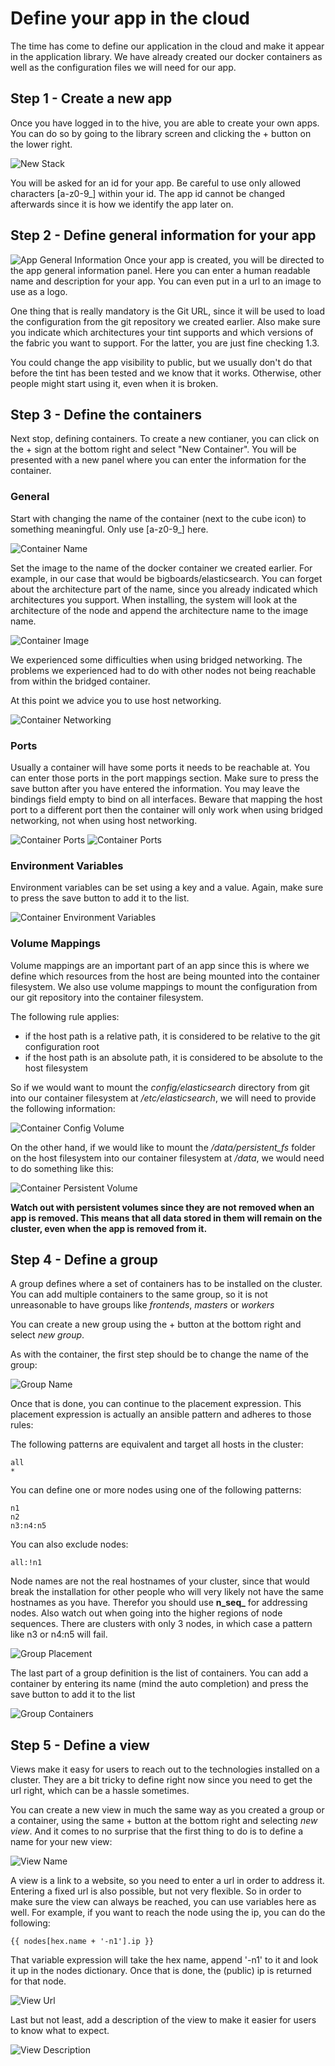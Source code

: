 # Define your app in the cloud
The time has come to define our application in the cloud and make it appear in the application library. We have already created our docker containers as well as the configuration files we will need for our app.

## Step 1 - Create a new app
Once you have logged in to the hive, you are able to create your own apps. You can do so by going to the library screen and clicking the + button on the lower right.

![New Stack](../../images/new-stack-tint.png)

You will be asked for an id for your app. Be careful to use only allowed characters [a-z0-9_] within your id. The app id cannot be changed afterwards since it is how we identify the app later on.

## Step 2 - Define general information for your app 
![App General Information](../../images/create-app-general.png)
Once your app is created, you will be directed to the app general information panel. Here you can enter a human readable name and description for your app. You can even put in a url to an image to use as a logo.

One thing that is really mandatory is the Git URL, since it will be used to load the configuration from the git repository we created earlier. Also make sure you indicate which architectures your tint supports and which versions of the fabric you want to support. For the latter, you are just fine checking 1.3.

You could change the app visibility to public, but we usually don't do that before the tint has been tested and we know that it works. Otherwise, other people might start using it, even when it is broken.

## Step 3 - Define the containers
Next stop, defining containers. To create a new contianer, you can click on the + sign at the bottom right and select "New Container". You will be presented with a new panel where you can enter the information for the container. 

### General
Start with changing the name of the container (next to the cube icon) to something meaningful. Only use [a-z0-9_] here.

![Container Name](../../images/container-name.png)

Set the image to the name of the docker container we created earlier. For example, in our case that would be bigboards/elasticsearch. You can forget about the architecture part of the name, since you already indicated which architectures you support. When installing, the system will look at the architecture of the node and append the architecture name to the image name.

![Container Image](../../images/container-image.png)

We experienced some difficulties when using bridged networking. The problems we experienced had to do with other nodes not being reachable from within the bridged container.

At this point we advice you to use host networking.

![Container Networking](../../images/container-networking.png)

### Ports

Usually a container will have some ports it needs to be reachable at. You can enter those ports in the port mappings section. Make sure to press the save button after you have entered the information. You may leave the bindings field empty to bind on all interfaces. Beware that mapping the host port to a different port then the container will only work when using bridged networking, not when using host networking.

![Container Ports](../../images/container-ports-1.png)
![Container Ports](../../images/container-ports-2.png) 

### Environment Variables

Environment variables can be set using a key and a value. Again, make sure to press the save button to add it to the list.

![Container Environment Variables](../../images/container-environment.png)

### Volume Mappings

Volume mappings are an important part of an app since this is where we define which resources from the host are being mounted into the container filesystem. We also use volume mappings to mount the configuration from our git repository into the container filesystem.

The following rule applies:
 - if the host path is a relative path, it is considered to be relative to the git configuration root
 - if the host path is an absolute path, it is considered to be absolute to the host filesystem

So if we would want to mount the _config/elasticsearch_ directory from git into our container filesystem at _/etc/elasticsearch_, we will need to provide the following information:

![Container Config Volume](../../images/container-volume-config.png)

On the other hand, if we would like to mount the _/data/persistent_fs_ folder on the host filesystem into our container filesystem at _/data_, we would need to do something like this:

![Container Persistent Volume](../../images/container-volume-persistent.png)

**Watch out with persistent volumes since they are not removed when an app is removed. This means that all data stored in them will remain on the cluster, even when the app is removed from it.**

## Step 4 - Define a group
A group defines where a set of containers has to be installed on the cluster. You can add multiple containers to the same group, so it is not unreasonable to have groups like _frontends_, _masters_ or _workers_

You can create a new group using the + button at the bottom right and select _new group_.

As with the container, the first step should be to change the name of the group:

![Group Name](../../images/group-name.png)

Once that is done, you can continue to the placement expression. This placement expression is actually an ansible pattern and adheres to those rules:

The following patterns are equivalent and target all hosts in the cluster:

```
all
*
```

You can define one or more nodes using one of the following patterns:
```
n1
n2
n3:n4:n5
```

You can also exclude nodes:

```
all:!n1
```

Node names are not the real hostnames of your cluster, since that would break the installation for other people who will very likely not have the same hostnames as you have. Therefor you should use **n_seq_** for addressing nodes. Also watch out when going into the higher regions of node sequences. There are clusters with only 3 nodes, in which case a pattern like n3 or n4:n5 will fail.

![Group Placement](../../images/group-placement.png)

The last part of a group definition is the list of containers. You can add a container by entering its name (mind the auto completion) and press the save button to add it to the list

![Group Containers](../../images/group-containers.png)

## Step 5 - Define a view
Views make it easy for users to reach out to the technologies installed on a cluster. They are a bit tricky to define right now since you need to get the url right, which can be a hassle sometimes.

You can create a new view in much the same way as you created a group or a container, using the same + button at the bottom right and selecting _new view_. And it comes to no surprise that the first thing to do is to define a name for your new view:

![View Name](../../images/view-name.png)

A view is a link to a website, so you need to enter a url in order to address it. Entering a fixed url is also possible, but not very flexible. So in order to make sure the view can always be reached, you can use variables here as well. For example, if you want to reach the node using the ip, you can do the following:

```
{{ nodes[hex.name + '-n1'].ip }}
```

That variable expression will take the hex name, append '-n1' to it and look it up in the nodes dictionary. Once that is done, the (public) ip is returned for that node.

![View Url](../../images/view-url.png)

Last but not least, add a description of the view to make it easier for users to know what to expect.

![View Description](../../images/view-description.png)